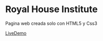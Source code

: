 # Royal House Institute

Pagina web creada solo con HTML5 y Css3

[LiveDemo](http://deluxe.com.ar/muestras/royal/)
